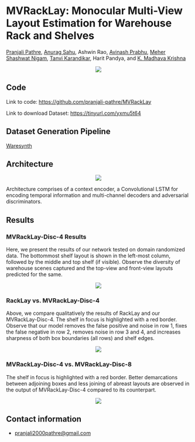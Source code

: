 # MVRackLay: Monocular Multi-View Layout Estimation for Warehouse Rack and Shelves

[Pranjali Pathre](https://github.com/pranjali-pathre/), [Anurag Sahu](https://anuragsahu.github.io/), Ashwin Rao, [Avinash Prabhu](https://avinash2468.github.io/), [Meher Shashwat Nigam](https://github.com/ShashwatNigam99), [Tanvi Karandikar](https://tanvi141.github.io/), Harit Pandya, and [K. Madhava Krishna](http://robotics.iiit.ac.in)

<p align="center">
    <img src="assets/Teaser.png" />
</p>

## Code
Link to code: https://github.com/pranjali-pathre/MVRackLay 

Link to download Dataset: https://tinyurl.com/yxmu5t64

## Dataset Generation Pipeline
[Waresynth](https://github.com/Tanvi141/WareSynthUnity)

## Architecture
<p align="center">
    <img src="assets/convLstm.png" />
</p>

Architecture comprises of a context encoder, a Convolutional LSTM for encoding temporal information and multi-channel decoders and adversarial discriminators.

## Results
### MVRackLay-Disc-4 Results
Here, we present the results of our network tested on domain randomized data. The bottommost shelf layout is shown in the left-most column, followed by the middle and top shelf (if visible). Observe the diversity of warehouse scenes captured and the top-view and front-view layouts predicted for the same.
<p align="center">
    <img src="assets/mvracklay_results_uncropped.png" />
</p>

### RackLay vs. MVRackLay-Disc-4
Above, we compare qualitatively the results of RackLay and our MVRackLay-Disc-4. The shelf in focus is highlighted with a red border. Observe that our model removes the false positive and noise in row 1, fixes the false negative in row 2, removes noise in row 3 and 4, and increases sharpness of both box boundaries (all rows) and shelf edges.
<p align="center">
    <img src="assets/mvracklay_vs_racklay_new.png" />
</p>

### MVRackLay-Disc-4 vs. MVRackLay-Disc-8 
The shelf in focus is highlighted with a red border. Better demarcations between adjoining boxes and less joining of abreast layouts are observed in the output of MVRackLay-Disc-4 compared to its counterpart.
<p align="center">
    <img src="assets/mvracklay_4vs8_new.png" />
</p>

## Contact information
- pranjali2000pathre@gmail.com
